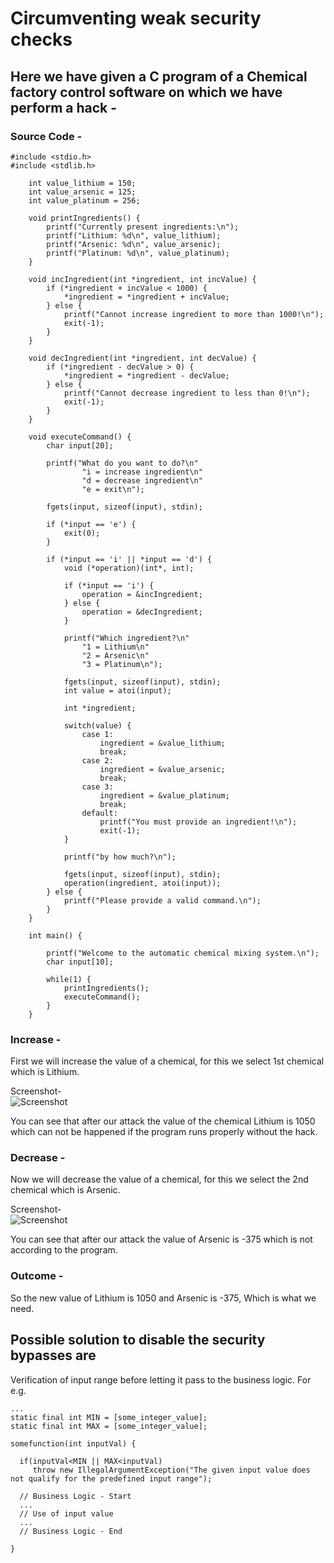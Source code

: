 # Circumventing weak security checks

## Here we have given a C program of a Chemical factory control software on which we have perform a hack -

### Source Code -

``` 
#include <stdio.h>
#include <stdlib.h>
 
    int value_lithium = 150;
    int value_arsenic = 125;
    int value_platinum = 256;
 
    void printIngredients() {
        printf("Currently present ingredients:\n");
        printf("Lithium: %d\n", value_lithium);
        printf("Arsenic: %d\n", value_arsenic);
        printf("Platinum: %d\n", value_platinum);
    }
 
    void incIngredient(int *ingredient, int incValue) {
        if (*ingredient + incValue < 1000) {
            *ingredient = *ingredient + incValue;
        } else {
            printf("Cannot increase ingredient to more than 1000!\n");
            exit(-1);
        }
    }
 
    void decIngredient(int *ingredient, int decValue) {
        if (*ingredient - decValue > 0) {
            *ingredient = *ingredient - decValue;
        } else {
            printf("Cannot decrease ingredient to less than 0!\n");
            exit(-1);
        }
    }
 
    void executeCommand() {
        char input[20];
 
        printf("What do you want to do?\n"
                "i = increase ingredient\n"
                "d = decrease ingredient\n"
                "e = exit\n");
 
        fgets(input, sizeof(input), stdin);
         
        if (*input == 'e') {
            exit(0);
        }
         
        if (*input == 'i' || *input == 'd') {
            void (*operation)(int*, int);
 
            if (*input == 'i') {
                operation = &incIngredient;
            } else {
                operation = &decIngredient;
            }
 
            printf("Which ingredient?\n"
                "1 = Lithium\n"
                "2 = Arsenic\n"
                "3 = Platinum\n");
             
            fgets(input, sizeof(input), stdin);
            int value = atoi(input);
     
            int *ingredient;
 
            switch(value) {
                case 1:
                    ingredient = &value_lithium;
                    break;
                case 2:
                    ingredient = &value_arsenic;
                    break;
                case 3:
                    ingredient = &value_platinum;
                    break;
                default:
                    printf("You must provide an ingredient!\n");
                    exit(-1);
            }
 
            printf("by how much?\n");
 
            fgets(input, sizeof(input), stdin);
            operation(ingredient, atoi(input));
        } else {
            printf("Please provide a valid command.\n");
        }
    }
 
    int main() {
 
        printf("Welcome to the automatic chemical mixing system.\n");
        char input[10];
 
        while(1) {
            printIngredients();
            executeCommand();
        }
    }

```
### Increase - 

First we will increase the value of a chemical, for this we select 1st chemical which is Lithium. 

Screenshot-   
![Screenshot](increase.png)

You can see that after our attack the value of the chemical Lithium is 1050 which can not be happened if the program runs properly without the hack.

### Decrease -

Now we will decrease the value of a chemical, for this we select the 2nd chemical which is Arsenic.

Screenshot-   
![Screenshot](decrease.png)

You can see that after our attack the value of Arsenic is -375 which is not according to the program.

### Outcome -

So the new value of Lithium is 1050 and Arsenic is -375, Which is what we need. 


## Possible solution to disable the security bypasses are

Verification of input range before letting it pass to the business logic. For e.g.

```
...
static final int MIN = [some_integer_value];
static final int MAX = [some_integer_value];

somefunction(int inputVal) {

  if(inputVal<MIN || MAX<inputVal)
     throw new IllegalArgumentException("The given input value does not qualify for the predefined input range");

  // Business Logic - Start
  ...
  // Use of input value
  ...
  // Business Logic - End
 
}
```
